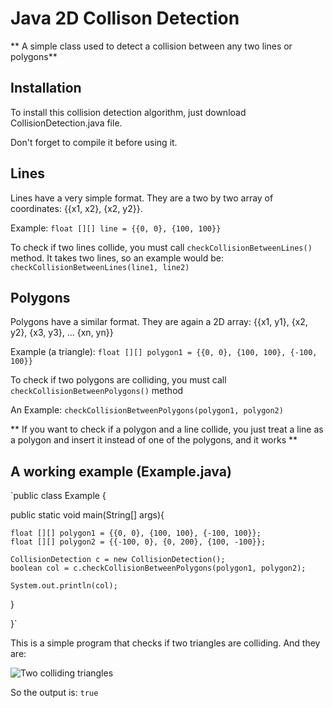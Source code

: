 # Java 2D Collison Detection

** A simple class used to detect a collision between any two lines or polygons**

## Installation

To install this collision detection algorithm, just download CollisionDetection.java file.

Don't forget to compile it before using it.

## Lines

Lines have a very simple format. They are a two by two array of coordinates: {{x1, x2}, {x2, y2}}.

Example:
`float [][] line = {{0, 0}, {100, 100}}`

To check if two lines collide, you must call `checkCollisionBetweenLines()` method. It takes two lines, so an example would be:
`checkCollisionBetweenLines(line1, line2)`

## Polygons

Polygons have a similar format. They are again a 2D array: {{x1, y1}, {x2, y2}, {x3, y3}, ... {xn, yn}}

Example (a triangle):
`float [][] polygon1 = {{0, 0}, {100, 100}, {-100, 100}}`

To check if two polygons are colliding, you must call `checkCollisionBetweenPolygons()` method

An Example:
`checkCollisionBetweenPolygons(polygon1, polygon2)`

** If you want to check if a polygon and a line collide, you just treat a line as a polygon and insert it instead of one of the polygons, and it works **

## A working example (Example.java)


`public class Example {

  public static void main(String[] args){

    float [][] polygon1 = {{0, 0}, {100, 100}, {-100, 100}};
    float [][] polygon2 = {{-100, 0}, {0, 200}, {100, -100}};

    CollisionDetection c = new CollisionDetection();
    boolean col = c.checkCollisionBetweenPolygons(polygon1, polygon2);

    System.out.println(col);

  }

}`

This is a simple program that checks if two triangles are colliding. And they are:

![Two colliding triangles](https://imgur.com/a/ia47SUP)

So the output is: `true`
